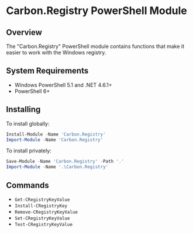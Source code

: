# Carbon.Registry PowerShell Module

## Overview

The "Carbon.Registry" PowerShell module contains functions that make it easier to work with the Windows registry.

## System Requirements

* Windows PowerShell 5.1 and .NET 4.6.1+
* PowerShell 6+

## Installing

To install globally:

```powershell
Install-Module -Name 'Carbon.Registry'
Import-Module -Name 'Carbon.Registry'
```

To install privately:

```powershell
Save-Module -Name 'Carbon.Registry' -Path '.'
Import-Module -Name '.\Carbon.Registry'
```

## Commands

* `Get-CRegistryKeyValue`
* `Install-CRegistryKey`
* `Remove-CRegistryKeyValue`
* `Set-CRegistryKeyValue`
* `Test-CRegistryKeyValue`
